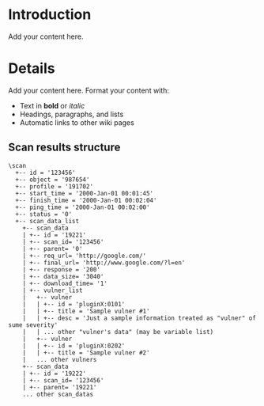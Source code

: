 # Introduction #

Add your content here.



# Details #

Add your content here.  Format your content with:
  * Text in **bold** or _italic_
  * Headings, paragraphs, and lists
  * Automatic links to other wiki pages

## Scan results structure ##
```
\scan
  +-- id = '123456'
  +-- object = '987654'
  +-- profile = '191702'
  +-- start_time = '2000-Jan-01 00:01:45'
  +-- finish_time = '2000-Jan-01 00:02:04'
  +-- ping_time = '2000-Jan-01 00:02:00'
  +-- status = '0'
  +-- scan_data_list
    +-- scan_data
    | +-- id = '19221'
    | +-- scan_id= '123456'
    | +-- parent= '0'
    | +-- req_url= 'http://google.com/'
    | +-- final_url= 'http://www.google.com/?l=en'
    | +-- response = '200'
    | +-- data_size= '3040'
    | +-- download_time= '1'
    | +-- vulner_list
    |   +-- vulner
    |   | +-- id = 'pluginX:0101'
    |   | +-- title = 'Sample vulner #1'
    |   | +-- desc = 'Just a sample information treated as "vulner" of sume severity'
    |   | ... other "vulner's data" (may be variable list)
    |   +-- vulner
    |   | +-- id = 'pluginX:0202'
    |   | +-- title = 'Sample vulner #2'
    |   ... other vulners
    +-- scan_data
    | +-- id = '19222'
    | +-- scan_id= '123456'
    | +-- parent= '19221'
    ... other scan_datas
```